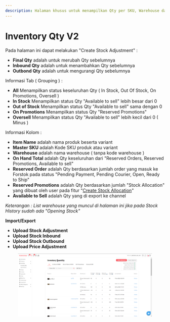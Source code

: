 ```yaml
---
description: Halaman khusus untuk menampilkan Qty per SKU, Warehouse dan Status
---
```


# Inventory Qty V2

Pada halaman ini dapat melakukan "Create Stock Adjustment" :&#x20;

* **Final Qty** adalah untuk merubah Qty sebelumnya&#x20;
* **Inbound Qty** adalah untuk menambahkan Qty sebelumnya&#x20;
* **Outbond Qty** adalah untuk mengurangi Qty sebelumnya

Informasi Tab ( Grouping ) :&#x20;

* **All**  Menampilkan status keseluruhan Qty ( In Stock, Out Of Stock, On Promotions, Oversell )
* **In Stock**  Menampilkan status Qty "Available to sell"  lebih besar dari 0&#x20;
* **Out of Stock** Menampilkan status Qty "Available to sell" sama dengan 0
* **On Promotions** Menampilkan status Qty "Reserved Promotions"&#x20;
* **Oversell** Menampilkan status Qty "Available to sell" lebih kecil dari 0 ( Minus )&#x20;

Informasi Kolom :&#x20;

* **Item Name** adalah nama produk beserta variant&#x20;
* **Master SKU** adalah Kode SKU produk atau variant&#x20;
* **Warehouse** adalah nama warehouse ( tanpa kode warehouse )&#x20;
* **On Hand Total** adalah Qty keseluruhan dari "Reserved Orders, Reserved Promotions, Available to sell"&#x20;
* **Reserved Order** adalah Qty berdasarkan jumlah order yang masuk ke Forstok pada status "Pending Payment, Pending Courier, Open, Ready to Ship"
* **Reserved Promotions** adalah Qty berdasarkan jumlah "Stock Allocation" yang dibuat oleh user pada fitur "[Create Stock Allocation](https://www.forstok.com/dashboard/bulk\_edit?type=stock\_allocation)"&#x20;
* **Available to Sell** adalah Qty yang di export ke channel&#x20;

_Keterangan : List warehouse yang muncul di halaman ini jika pada Stock History sudah ada "Opening Stock"_&#x20;

**Import/Export**

* **Upload Stock Adjustment**
* **Upload Stock Inbound**
* **Upload Stock Outbound**
* **Upload Price Adjustment**

<figure><img src="../../.gitbook/assets/image (456).png" alt=""><figcaption></figcaption></figure>

